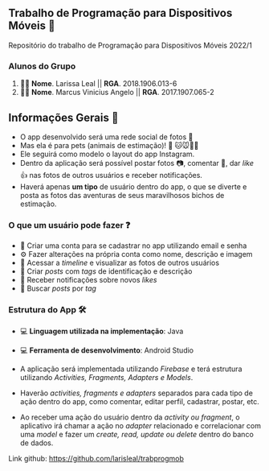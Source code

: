 
## Trabalho de Programação para Dispositivos Móveis 📲
Repositório do trabalho de Programação para Dispositivos Móveis 2022/1

### Alunos do Grupo
1. 👩‍💻 **Nome**. Larissa Leal || **RGA**. 2018.1906.013-6
2. 👨‍💻 **Nome**. Marcus Vinicius Angelo || **RGA**. 2017.1907.065-2

## Informações Gerais 📄

- O app desenvolvido será uma rede social de fotos 📸 
- Mas ela é para pets (animais de estimação)! 🐶 🐱🐭🐹🐷
- Ele seguirá como modelo o layout do app Instagram.
- Dentro da aplicação será possível postar fotos 📷, comentar 💬, dar _like_ 👍 nas fotos de outros usuários e receber notificações.
- Haverá apenas **um tipo** de usuário dentro do app, o que se diverte e posta as fotos das aventuras de seus maravilhosos bichos de estimação.

###  O que um usuário pode fazer ❓

 - 📱 Criar uma conta para se cadastrar no app utilizando email e senha
- ⚙ Fazer alterações na própria conta como nome, descrição e imagem
- 📲 Acessar a _timeline_ e visualizar as fotos de outros usuários
- 📸 Criar _posts_ com _tags_ de identificação e descrição
- 💬 Receber notificações sobre novos _likes_
- 🔎 Buscar _posts_ por _tag_

### Estrutura do App 🛠

- 💻 **Linguagem utilizada na implementação**: Java
- 💻 **Ferramenta de desenvolvimento**: Android Studio
 
 - A aplicação será implementada utilizando _Firebase_ e terá estrutura utilizando _Activities, Fragments, Adapters e Models_.
 - Haverão _activities, fragments e adapters_ separados para cada tipo de ação dentro do app, como comentar, editar perfil, cadastrar, postar, etc.
-  Ao receber uma ação do usuário dentro da _activity ou fragment_, o aplicativo irá chamar a ação no _adapter_ relacionado e correlacionar com uma _model_ e fazer um _create, read, update ou delete_ dentro do banco de dados.

Link github: https://github.com/larisleal/trabprogmob
